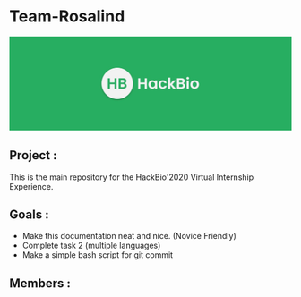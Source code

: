 # **Team-Rosalind**
![Hack Bio](CPP_Task/HackBio.jfif)

## Project : 
This is the main repository for the HackBio'2020 Virtual Internship Experience.

## Goals :
* Make this documentation neat and nice. (Novice Friendly)
* Complete task 2 (multiple languages)
* Make a simple bash script for git commit

## Members :
 



